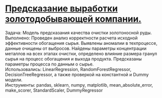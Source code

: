 # <a href="https://github.com/barni1987/PraktukumDSProjects/blob/main/%D0%9F%D1%80%D0%B5%D0%B4%D1%81%D0%BA%D0%B0%D0%B7%D0%B0%D0%BD%D0%B8%D0%B5%20%D0%B2%D1%8B%D1%80%D0%B0%D0%B1%D0%BE%D1%82%D0%BA%D0%B8%20%D0%B7%D0%BE%D0%BB%D0%BE%D1%82%D0%BE%D0%B4%D0%BE%D0%B1%D1%8B%D0%B2%D0%B0%D1%8E%D1%89%D0%B5%D0%B9%20%D0%BA%D0%BE%D0%BC%D0%BF%D0%B0%D0%BD%D0%B8%D0%B8/%D0%A1%D0%B1%D0%BE%D1%80%D0%BD%D1%8B%D0%B8%CC%86%20%D0%BF%D1%80%D0%BE%D0%B5%D0%BA%D1%82%202_%D0%B2%D0%BE%D1%81%D1%81%D1%82%D0%B0%D0%BD%D0%BE%D0%B2%D0%BB%D0%B5%D0%BD%D0%B8%D0%B5%20%D0%B7%D0%BE%D0%BB%D0%BE%D1%82%D0%B0%20%D0%B8%D0%B7%20%D1%80%D1%83%D0%B4%D1%8B.ipynb">Предсказание выработки золотодобывающей компании.<br></a>
Задача: Модель предсказания качества очистки золотоносной руды. <br>
Выполнено: Проведен анализ корректности расчета исходной эффективности обогащения сырья. Выявлены аномалии в техпроцессе, данные очищены от выбросов. Найдены параметры концентрации металлов на всех этапах очистки, определено влияние размера гранул сырья на процесс обогащения и выхода продукта. Предсказаны параметры процесса по данным о сырье. <br>
Использовались: LinearRegression, RandomForestRegressor, DecisionTreeRegressor, а также проверкой на константной и Dummy модели. <br>
Инструменты: pandas, sklearn, numpy, matplotlib, mean_absolute_error, make_scorer, StandardScaler, DummyRegressor
